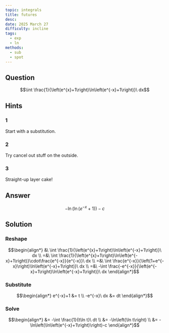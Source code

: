 ```yaml
---
topic: integrals
title: futures
desc: 
date: 2025 March 27
difficulty: incline
tags:
  - exp
  - ln
methods:
  - sub
  - spot
---
```



## Question
```math
\int \frac{1}{\left(e^{x}+1\right)\ln\left(e^{-x}+1\right)}\ dx
```


## Hints

### 1
Start with a substitution.

### 2
Try cancel out stuff on the outside.

### 3
Straight-up layer cake!


## Answer
```math
-\ln\left(\ln\left(e^{-x}+1\right)\right)-c
```


## Solution

### Reshape
```math
\begin{align*}
  &\ \int \frac{1}{\left(e^{x}+1\right)\ln\left(e^{-x}+1\right)}\ dx
  \\ =&\ \int \frac{1}{\left(e^{x}+1\right)\ln\left(e^{-x}+1\right)}\cdot\frac{e^{-x}}{e^{-x}}\ dx
  \\ =&\ \int \frac{e^{-x}}{\left(1+e^{-x}\right)\ln\left(e^{-x}+1\right)}\ dx
  \\ =&\ -\int \frac{-e^{-x}}{\left(e^{-x}+1\right)\ln\left(e^{-x}+1\right)}\ dx
\end{align*}
```

### Substitute
```math
\begin{align*}
  e^{-x}+1 &= t
  \\ -e^{-x}\ dx &= dt
\end{align*}
```

### Solve
```math
\begin{align*}
  &= -\int \frac{1}{t\ln t}\ dt
  \\ &= -\ln\left(\ln t\right)
  \\ &= -\ln\left(\ln\left(e^{-x}+1\right)\right)-c
\end{align*}
```
